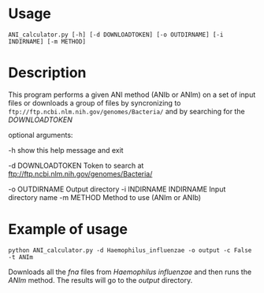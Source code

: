 # Usage 

`ANI_calculator.py [-h] [-d DOWNLOADTOKEN] [-o OUTDIRNAME] [-i INDIRNAME] [-m METHOD]`

# Description 

This program performs a given ANI method (ANIb or ANIm) on a set of input files or downloads a group of files by syncronizing to `ftp://ftp.ncbi.nlm.nih.gov/genomes/Bacteria/` and by searching for the *DOWNLOADTOKEN*

optional arguments:
 
  -h show this help message and exit

  -d DOWNLOADTOKEN 
  			Token to search at ftp://ftp.ncbi.nlm.nih.gov/genomes/Bacteria/

  -o OUTDIRNAME 
  			Output directory
  -i INDIRNAME INDIRNAME
            Input directory name
  -m METHOD
  			Method to use (ANIm or ANIb)

# Example of usage

`python ANI_calculator.py -d Haemophilus_influenzae -o output -c False -t ANIm`

Downloads all the *fna* files from *Haemophilus influenzae* and then runs the *ANIm* method. The results will go to the *output* directory.
